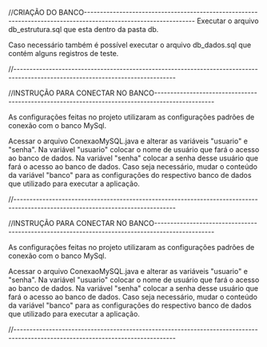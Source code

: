 //CRIAÇÃO DO BANCO----------------------------------------------------------------------------------------------------------------
Executar o arquivo db_estrutura.sql que esta dentro da pasta db.

Caso necessário também é possível executar o arquivo db_dados.sql que contém alguns registros de teste.

//--------------------------------------------------------------------------------------------------------------------------------


//INSTRUÇÃO PARA CONECTAR NO BANCO------------------------------------------------------------------------------------------------

As configurações feitas no projeto utilizaram as configurações padrões de conexão com o banco MySql.

Acessar o arquivo ConexaoMySQL.java e alterar as variáveis "usuario" e "senha".
Na variável "usuario" colocar o nome de usuário que fará o acesso ao banco de dados.
Na variável "senha" colocar a senha desse usuário que fará o acesso ao banco de dados. 
Caso seja necessário, mudar o conteúdo da variável "banco" para as configurações do respectivo banco de dados que utilizado para executar a aplicação.

//--------------------------------------------------------------------------------------------------------------------------------



//INSTRUÇÃO PARA CONECTAR NO BANCO------------------------------------------------------------------------------------------------

As configurações feitas no projeto utilizaram as configurações padrões de conexão com o banco MySql.

Acessar o arquivo ConexaoMySQL.java e alterar as variáveis "usuario" e "senha".
Na variável "usuario" colocar o nome de usuário que fará o acesso ao banco de dados.
Na variável "senha" colocar a senha desse usuário que fará o acesso ao banco de dados. 
Caso seja necessário, mudar o conteúdo da variável "banco" para as configurações do respectivo banco de dados que utilizado para executar a aplicação.

//--------------------------------------------------------------------------------------------------------------------------------
